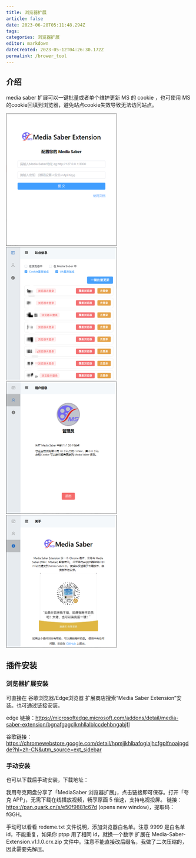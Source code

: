 ```yaml
---
title: 浏览器扩展
article: false
date: 2023-06-28T05:11:48.294Z
tags:
categories: 浏览器扩展
editor: markdown
dateCreated: 2023-05-12T04:26:30.172Z
permalink: /brower_tool
---
```


## 介绍

media saber 扩展可以一键批量或者单个维护更新 MS 的 cookie ，也可使用 MS 的cookie回填到浏览器，避免站点cookie失效导致无法访问站点。

<img src="./images/0501.png" alt="0501.png" width="300"/>
<img src="./images/0502.png" alt="0502.png" width="300"/>
<img src="./images/0503.png" alt="0503.png" width="300"/>
<img src="./images/0504.png" alt="0504.png" width="300"/>


## 插件安装

### 浏览器扩展安装

可直接在 谷歌浏览器/Edge浏览器 扩展商店搜索“Media Saber Extension”安装。也可通过链接安装。

edge 链接：https://microsoftedge.microsoft.com/addons/detail/media-saber-extension/bgnafgagclknhllalblccdehbngabjfl

谷歌链接：https://chromewebstore.google.com/detail/hpmjjkhlbafogiajhcfgplfnoajpgdde?hl=zh-CN&utm_source=ext_sidebar

### 手动安装

也可以下载后手动安装，下载地址： 

我用夸克网盘分享了「MediaSaber 浏览器扩展」，点击链接即可保存。打开「夸克 APP」，无需下载在线播放视频，畅享原画 5 倍速，支持电视投屏。 链接：https://pan.quark.cn/s/e50f9881c67d (opens new window)，提取码：fGGH。

手动可以看看 redeme.txt 文件说明，添加浏览器白名单。注意 9999 是白名单 id，不能重复，如果你 ptpp 用了相同 id，就换一个数字 扩展在 Media-Saber-Extension.v1.1.0.crx.zip 文件中。注意不能直接改后缀名，我做了二次压缩的，因此需要先解压。

